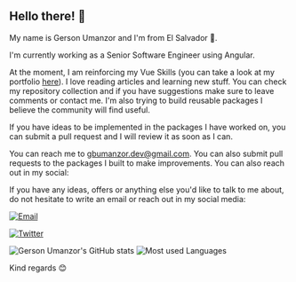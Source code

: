 ## Hello there! 👋

My name is Gerson Umanzor and I'm from El Salvador 💙.

I'm currently working as a Senior Software Engineer using Angular.

At the moment, I am reinforcing my Vue Skills (you can take a look at my portfolio [here](https://gbumanzordev.netlify.app)). I love reading articles and learning new stuff. You can check my repository collection and if you have suggestions make sure to leave comments or contact me. I'm also trying to build reusable packages I believe the community will find useful.

If you have ideas to be implemented in the packages I have worked on, you can submit a pull request and I will review it as soon as I can.

You can reach me to gbumanzor.dev@gmail.com. You can also submit pull requests to the packages I built to make improvements. You can also reach out in my social:

If you have any ideas, offers or anything else you'd like to talk to me about, do not hesitate to write an email or reach out in my social media:

[![Email](https://img.shields.io/badge/%E2%9C%89%EF%B8%8F-gbumanzor.dev%40gmail.com-red)](mailto:gbumanzor.dev@gmail.com)

[![Twitter](https://img.shields.io/twitter/follow/gbumanzordev.svg?style=social&label=@gbumanzordev)](https://twitter.com/gbumanzordev)

![Gerson Umanzor's GitHub stats](https://github-readme-stats.vercel.app/api?username=gbumanzordev&show_icons=true&hide=issues&custom_title=My%20GitHub%20Stats) ![Most used Languages](https://github-readme-stats.vercel.app/api/top-langs/?username=gbumanzordev&hide=html,scss,blade,hack&langs_count=4&custom_title=Languages%20I%20have%20worked%20with&layout=compact)

Kind regards 😊

<!--
**gbumanzor/gbumanzor** is a ✨ _special_ ✨ repository because its `README.md` (this file) appears on your GitHub profile.

Here are some ideas to get you started:

- 🔭 I’m currently working on ...
- 🌱 I’m currently learning ...
- 👯 I’m looking to collaborate on ...
- 🤔 I’m looking for help with ...
- 💬 Ask me about ...
- 📫 How to reach me: ...
- 😄 Pronouns: ...
- ⚡ Fun fact: ...
-->
